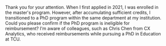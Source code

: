 Thank you for your attention. When I first applied in 2021, I was enrolled in the master's program. However, after accumulating sufficient credits, I transitioned to a PhD program within the same department at my institution. Could you please confirm if the PhD program is ineligible for reimbursement? I'm aware of colleagues, such as Chris Chen from CX Analytics, who received reimbursements while pursuing a PhD in Education at TCU.
